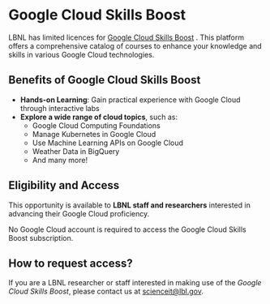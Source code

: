 # Google Cloud Skills Boost

LBNL has limited licences for [Google Cloud Skills Boost](https://cloudskillsboost.google) . This platform offers a comprehensive catalog of courses to enhance your knowledge and skills in various Google Cloud technologies.

## Benefits of Google Cloud Skills Boost

- **Hands-on Learning**: Gain practical experience with Google Cloud through interactive labs
- **Explore a wide range of cloud topics**, such as:
  - Google Cloud Computing Foundations
  - Manage Kubernetes in Google Cloud
  - Use Machine Learning APIs on Google Cloud
  - Weather Data in BigQuery
  - And many more!

## Eligibility and Access

This opportunity is available to **LBNL staff and researchers** interested in advancing their Google Cloud proficiency.

No Google Cloud account is required to access the Google Cloud Skills Boost subscription.

## How to request access?

If you are a LBNL researcher or staff interested in making use of the *Google Cloud Skills Boost*, please contact us at [scienceit@lbl.gov](mailto:scienceit@lbl.gov).
